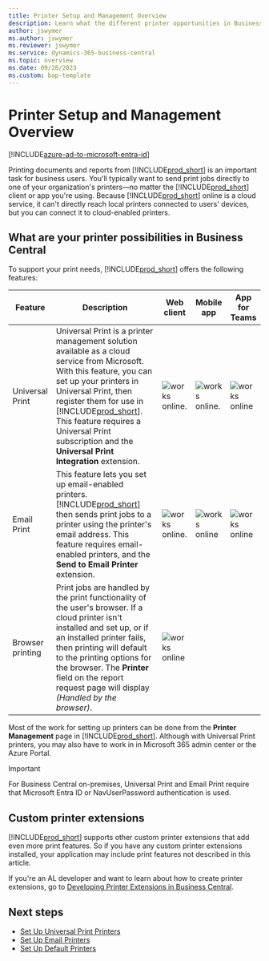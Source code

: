 ```yaml
---
title: Printer Setup and Management Overview
description: Learn what the different printer opportunities in Business Central  
author: jswymer 
ms.author: jswymer 
ms.reviewer: jswymer
ms.service: dynamics-365-business-central
ms.topic: overview 
ms.date: 09/28/2023
ms.custom: bap-template 
---
```


# Printer Setup and Management Overview

[!INCLUDE[azure-ad-to-microsoft-entra-id](~/../shared-content/shared/azure-ad-to-microsoft-entra-id.md)]

Printing documents and reports from [!INCLUDE[prod_short](includes/prod_short.md)] is an important task for business users. You'll typically want to send print jobs directly to one of your organization's printers&mdash;no matter the [!INCLUDE[prod_short](includes/prod_short.md)] client or app you're using. Because [!INCLUDE[prod_short](includes/prod_short.md)] online is a cloud service, it can't directly reach local printers connected to users' devices, but you can connect it to cloud-enabled printers.

## What are your printer possibilities in Business Central

To support your print needs, [!INCLUDE[prod_short](includes/prod_short.md)] offers the following features:

|Feature|Description|Web client| Mobile app|App for Teams|
|-------|-----------|----------|-----------|--------------|
|Universal Print|Universal Print is a printer management solution available as a cloud service from Microsoft. With this feature, you can set up your printers in Universal Print, then register them for use in [!INCLUDE[prod_short](includes/prod_short.md)]. This feature requires a Universal Print subscription and the **Universal Print Integration** extension.|![works online.](media/check.png)|![works online.](media/check.png)|![works online](media/check.png)|
|Email Print|This feature lets you set up email-enabled printers. [!INCLUDE[prod_short](includes/prod_short.md)] then sends print jobs to a printer using the printer's email address. This feature requires email-enabled printers, and the **Send to Email Printer** extension.|![works online.](media/check.png)|![works online](media/check.png)|![works online](media/check.png)|
|Browser printing|Print jobs are handled by the print functionality of the user's browser. If a cloud printer isn't installed and set up, or if an installed printer fails, then printing will default to the printing options for the browser. The **Printer** field on the report request page will display *(Handled by the browser)*.|![works online](media/check.png)|||

Most of the work for setting up printers can be done from the **Printer Management** page in [!INCLUDE[prod_short](includes/prod_short.md)]. Although with Universal Print printers, you may also have to work in in Microsoft 365 admin center or the Azure Portal.

> [!IMPORTANT]
> For Business Central on-premises, Universal Print and Email Print require that Microsoft Entra ID or NavUserPassword authentication is used.

## Custom printer extensions

[!INCLUDE[prod_short](includes/prod_short.md)] supports other custom printer extensions that add even more print features. So if you have any custom printer extensions installed, your application may include print features not described in this article.

If you're an AL developer and want to learn about how to create printer extensions, go to [Developing Printer Extensions in Business Central](/dynamics365/business-central/dev-itpro/developer/devenv-reports-printing).

## Next steps

- [Set Up Universal Print Printers](admin-printer-setup-universal-print.md)  
- [Set Up Email Printers](admin-printer-setup-email.md)  
- [Set Up Default Printers](ui-specify-printer-selection-reports.md)
